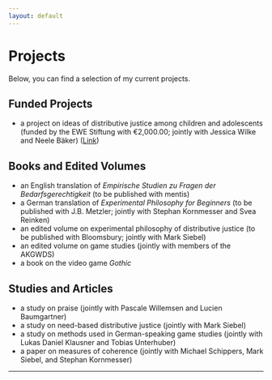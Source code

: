 ```yaml
---
layout: default
---
```


# Projects

Below, you can find a selection of my current projects.

## Funded Projects

+ a project on ideas of distributive justice among children and adolescents (funded by the EWE Stiftung with €2,000.00; jointly with Jessica Wilke and Neele Bäker) ([Link](https://uol.de/sonderpaedagogik/forschung-und-projekte/sonderpaedagogische-psychologie#c758438))

## Books and Edited Volumes

+ an English translation of _Empirische Studien zu Fragen der Bedarfsgerechtigkeit_ (to be published with mentis)
+ a German translation of _Experimental Philosophy for Beginners_ (to be published with J.B. Metzler; jointly with Stephan Kornmesser and Svea Reinken)
+ an edited volume on experimental philosophy of distributive justice (to be published with Bloomsbury; jointly with Mark Siebel)
+ an edited volume on game studies (jointly with members of the AKGWDS)
+ a book on the video game _Gothic_

## Studies and Articles
+ a study on praise (jointly with Pascale Willemsen and Lucien Baumgartner)
+ a study on need-based distributive justice (jointly with Mark Siebel)
+ a study on methods used in German-speaking game studies (jointly with Lukas Daniel Klausner and Tobias Unterhuber)
+ a paper on measures of coherence (jointly with Michael Schippers, Mark Siebel, and Stephan Kornmesser)

***
